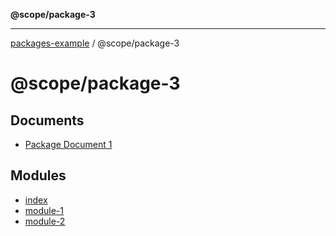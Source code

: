 **@scope/package-3**

***

[packages-example](../../packages.md) / @scope/package-3

# @scope/package-3

## Documents

- [Package Document 1](documents/Package-Document-1.md)

## Modules

- [index](index/index.md)
- [module-1](module-1/index.md)
- [module-2](module-2/index.md)
